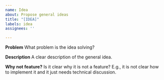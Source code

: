 ```yaml
---
name: Idea
about: Propose general ideas
title: "[IDEA]"
labels: idea
assignees: ''

---
```


**Problem**
What problem is the idea solving?

**Description**
A clear description of the general idea.

**Why not feature?**
Is it clear why it is not a feature? E.g., it is not clear how to implement it and it just needs technical discussion.
